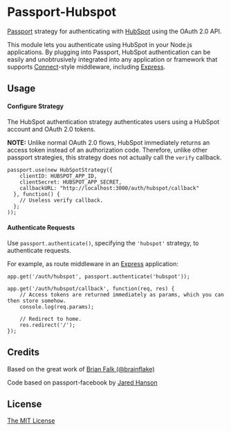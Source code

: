# Passport-Hubspot

[Passport](http://passportjs.org/) strategy for authenticating with [HubSpot](http://www.hubspot.com/)
using the OAuth 2.0 API.

This module lets you authenticate using HubSpot in your Node.js applications. By plugging into Passport, HubSpot authentication can be easily and unobtrusively integrated into any application or framework that supports [Connect](http://www.senchalabs.org/connect/)-style middleware, including [Express](http://expressjs.com/).

## Usage

#### Configure Strategy

The HubSpot authentication strategy authenticates users using a HubSpot account and OAuth 2.0 tokens.

**NOTE:** Unlike normal OAuth 2.0 flows, HubSpot immediately returns an access token instead of an authorization code. Therefore, unlike other passport strategies, this strategy does not actually call the `verify` callback.

    passport.use(new HubSpotStrategy({
        clientID: HUBSPOT_APP_ID,
        clientSecret: HUBSPOT_APP_SECRET,
        callbackURL: "http://localhost:3000/auth/hubspot/callback"
      }, function() {
        // Useless verify callback.
      };
    ));

#### Authenticate Requests

Use `passport.authenticate()`, specifying the `'hubspot'` strategy, to authenticate requests.

For example, as route middleware in an [Express](http://expressjs.com/) application:

    app.get('/auth/hubspot', passport.authenticate('hubspot'));

    app.get('/auth/hubspot/callback', function(req, res) {
        // Access tokens are returned immediately as params, which you can then store somehow.
        console.log(req.params);

        // Redirect to home.
        res.redirect('/');
    });

## Credits

Based on the great work of [Brian Falk (@brainflake)](http://github.com/brainflake)

Code based on passport-facebook by [Jared Hanson](http://github.com/jaredhanson)

## License

[The MIT License](http://opensource.org/licenses/MIT)
